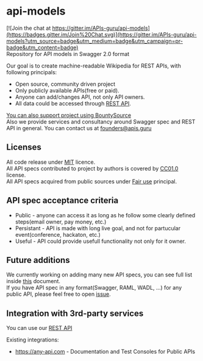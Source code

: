 # api-models

[![Join the chat at https://gitter.im/APIs-guru/api-models](https://badges.gitter.im/Join%20Chat.svg)](https://gitter.im/APIs-guru/api-models?utm_source=badge&utm_medium=badge&utm_campaign=pr-badge&utm_content=badge)<BR>
Repository for API models in Swagger 2.0 format

Our goal is to create machine-readable Wikipedia for REST APIs, with following principals:
- Open source, community driven project
- Only publicly available APIs(free or paid).
- Anyone can add/changes API, not only API owners.
- All data could be accessed through [REST API](API.md).

[You can also support project using BountySource](https://www.bountysource.com/teams/apis_guru)<br>
Also we provide services and consultancy around Swagger spec and REST API in general.
You can contact us at founders@apis.guru

Licenses
--------------------------

All code release under [MIT](http://opensource.org/licenses/MIT) licence.<br>
All API specs contributed to project by authors is covered by [CC01.0](https://creativecommons.org/publicdomain/zero/1.0/) license.<br>
All API specs acquired from public sources under [Fair use](http://en.wikipedia.org/wiki/Fair_use) principal.

API spec acceptance criteria
--------------------------
* Public - anyone can access it as long as he follow some clearly defined steps(email owner, pay money, etc.)
* Persistant - API is made with long live goal, and not for partucular event(conference, hackaton, etc.)
* Useful - API could provide usefull functionality not only for it owner.

Future additions
--------------------------
We currently working on adding many new API specs, you can see full list inside [this](https://docs.google.com/spreadsheets/d/14zxKcW_Pzu5aYI3Tnwe5ph2Ru2pkSP8yHWEQhx3t8pI/edit?usp=sharing) document.<BR>
If you have API spec in any format(Swagger, RAML, WADL, ...) for any public API, please feel free to open [issue](https://github.com/APIs-guru/api-models/issues/new).

Integration with 3rd-party services
--------------------------
You can use our [REST API](API.md)

Existing integrations:
 - https://any-api.com - Documentation and Test Consoles for Public APIs
